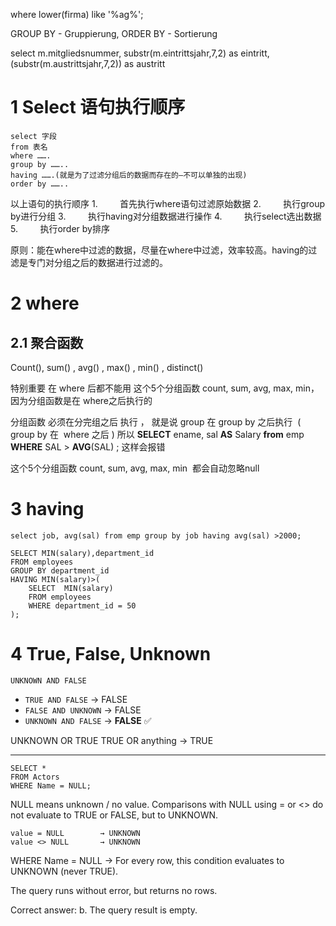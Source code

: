 



where lower(firma) like '%ag%';


GROUP BY - Gruppierung, ORDER BY - Sortierung

select m.mitgliedsnummer, substr(m.eintrittsjahr,7,2) as eintritt, (substr(m.austrittsjahr,7,2)) as austritt 


# 1 Select 语句执行顺序 


```
select 字段
from 表名
where …….
group by ……..
having …….(就是为了过滤分组后的数据而存在的—不可以单独的出现)
order by ……..

```

以上语句的执行顺序
1.         首先执行where语句过滤原始数据
2.         执行group by进行分组
3.         执行having对分组数据进行操作
4.         执行select选出数据
5.         执行order by排序

原则：能在where中过滤的数据，尽量在where中过滤，效率较高。having的过滤是专门对分组之后的数据进行过滤的。



# 2 where 

## 2.1 聚合函数 

Count(),  sum() , avg() , max() , min() , distinct()

特别重要 在 where 后都不能用 这个5个分组函数 count, sum, avg, max, min， 因为分组函数是在 where之后执行的

分组函数 必须在分完组之后 执行 ， 就是说 group 在 group by 之后执行  ( group by 在  where 之后 )
所以 **SELECT** ename, sal **AS** Salary **from** emp **WHERE** SAL > **AVG**(SAL) ; 这样会报错

这个5个分组函数 count, sum, avg, max, min  都会自动忽略null



# 3 having 

```
select job, avg(sal) from emp group by job having avg(sal) >2000;
```


```
SELECT MIN(salary),department_id
FROM employees
GROUP BY department_id
HAVING MIN(salary)>(
	SELECT  MIN(salary)
	FROM employees
	WHERE department_id = 50
);

```




# 4 True, False, Unknown

`UNKNOWN AND FALSE`
- `TRUE AND FALSE` → FALSE
- `FALSE AND UNKNOWN` → FALSE
- `UNKNOWN AND FALSE` → **FALSE** ✅


UNKNOWN OR TRUE
TRUE OR anything → TRUE



---

```
SELECT * 
FROM Actors 
WHERE Name = NULL;
```

NULL means unknown / no value.
Comparisons with NULL using = or <> do not evaluate to TRUE or FALSE,
but to UNKNOWN.
```
value = NULL        → UNKNOWN
value <> NULL       → UNKNOWN

```


WHERE Name = NULL
→ For every row, this condition evaluates to UNKNOWN (never TRUE).

The query runs without error,
but returns no rows.

Correct answer:
b. The query result is empty.


